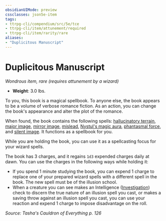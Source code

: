 ```yaml
---
obsidianUIMode: preview
cssclasses: json5e-item
tags:
- ttrpg-cli/compendium/src/5e/tce
- ttrpg-cli/item/attunement/required
- ttrpg-cli/item/rarity/rare
aliases: 
- "Duplicitous Manuscript"
---
```

# Duplicitous Manuscript
*Wondrous item, rare (requires attunement by a wizard)*  


- **Weight**: 3.0 lbs.

To you, this book is a magical spellbook. To anyone else, the book appears to be a volume of verbose romance fiction. As an action, you can change the book's appearance and alter the plot of the romance.

When found, the book contains the following spells: [hallucinatory terrain](2-Mechanics/CLI/spells/hallucinatory-terrain-xphb.md), [major image](2-Mechanics/CLI/spells/major-image-xphb.md), [mirror image](2-Mechanics/CLI/spells/mirror-image-xphb.md), [mislead](2-Mechanics/CLI/spells/mislead-xphb.md), [Nystul's magic aura](2-Mechanics/CLI/spells/nystuls-magic-aura-xphb.md), [phantasmal force](2-Mechanics/CLI/spells/phantasmal-force-xphb.md), and [silent image](2-Mechanics/CLI/spells/silent-image-xphb.md). It functions as a spellbook for you.

While you are holding the book, you can use it as a spellcasting focus for your wizard spells.

The book has 3 charges, and it regains `1d3` expended charges daily at dawn. You can use the charges in the following ways while holding it:

- If you spend 1 minute studying the book, you can expend 1 charge to replace one of your prepared wizard spells with a different spell in the book. The new spell must be of the illusion school.  
- When a creature you can see makes an Intelligence ([Investigation](2-Mechanics/CLI/rules/skills.md#Investigation)) check to discern the true nature of an illusion spell you cast, or makes a saving throw against an illusion spell you cast, you can use your reaction and expend 1 charge to impose disadvantage on the roll.  

*Source: Tasha's Cauldron of Everything p. 126*
